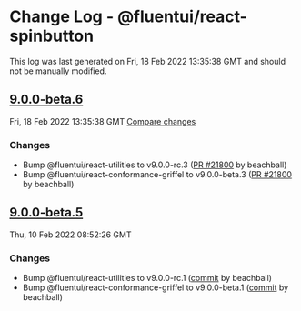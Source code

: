 # Change Log - @fluentui/react-spinbutton

This log was last generated on Fri, 18 Feb 2022 13:35:38 GMT and should not be manually modified.

<!-- Start content -->

## [9.0.0-beta.6](https://github.com/microsoft/fluentui/tree/@fluentui/react-spinbutton_v9.0.0-beta.6)

Fri, 18 Feb 2022 13:35:38 GMT 
[Compare changes](https://github.com/microsoft/fluentui/compare/@fluentui/react-spinbutton_v9.0.0-beta.5..@fluentui/react-spinbutton_v9.0.0-beta.6)

### Changes

- Bump @fluentui/react-utilities to v9.0.0-rc.3 ([PR #21800](https://github.com/microsoft/fluentui/pull/21800) by beachball)
- Bump @fluentui/react-conformance-griffel to v9.0.0-beta.3 ([PR #21800](https://github.com/microsoft/fluentui/pull/21800) by beachball)

## [9.0.0-beta.5](https://github.com/microsoft/fluentui/tree/@fluentui/react-spinbutton_v9.0.0-beta.5)

Thu, 10 Feb 2022 08:52:26 GMT

### Changes

- Bump @fluentui/react-utilities to v9.0.0-rc.1 ([commit](https://github.com/microsoft/fluentui/commit/e6c855f6d9019d6c73668d15fc9bc3a13291a6c8) by beachball)
- Bump @fluentui/react-conformance-griffel to v9.0.0-beta.1 ([commit](https://github.com/microsoft/fluentui/commit/e6c855f6d9019d6c73668d15fc9bc3a13291a6c8) by beachball)
